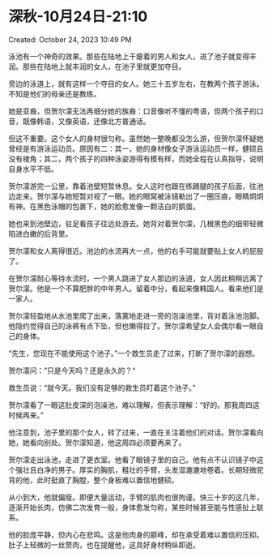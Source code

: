 # 深秋-10月24日-21:10

Created: October 24, 2023 10:49 PM

泳池有一个神奇的效果。那些在陆地上干瘪着的男人和女人，进了池子就变得丰润。那些在陆地上就丰润的女人，在池子里就更加夺目。

旁边的泳道上，就有这样一个夺目的女人。她三十五岁左右，在教两个孩子游泳。不知是他们的母亲还是教练。

她是亚裔，但贺尔濛无法再细分她的族裔：口音像听不懂的粤语，但两个孩子的口音，既像韩语，又像英语，还像北方普通话。

但这不重要。这个女人的身材很匀称。虽然她一整晚都没怎么游，但贺尔濛怀疑她曾经是有游泳运动员。原因有二：其一，她的身材像女子游泳运动员一样，健硕且没有棱角；其二，两个孩子的四种泳姿游得有模有样，而她全程在认真指导，说明自身水平不低。

贺尔濛游完一公里，靠着池壁短暂休息。女人这时也跟在练踢腿的孩子后面，往池边走来。贺尔濛与她短暂对视了一眼。她的眼窝被泳镜勒出了一圈压痕，眼睛炯炯有神。在黑色泳帽的包裹下，她的脸愈发像一颗洁白的鹅蛋。

她也来到池壁边，驻足看孩子往远处游去。她背对着贺尔濛，几根黑色的细带轻微陷进白嫩的后背里。

贺尔濛和女人离得很近。池边的水流再大一点，他的右手可能就要贴上女人的屁股了。

在贺尔濛耐心等待水流时，一个男人跳进了女人那边的泳道，女人因此稍稍远离了贺尔濛。他是一个不算肥胖的中年男人。留着中分，看起来像韩国人。看来他们是一家人。

贺尔濛轻盈地从水池里爬了出来，落寞地走进一旁的泡澡池里，背对着泳池泡脚。他隐约觉得自己的泳裤有点下坠，但也懒得拉了。贺尔濛希望女人会偶尔看一眼自己的身体。

“先生，您现在不能使用这个池子。”一个救生员走了过来，打断了贺尔濛的遐想。

贺尔濛问：”只是今天吗？还是永久的？“

救生员说：“就今天。我们没有足够的救生员盯着这个池子。”

贺尔濛看了一眼这肚皮深的泡澡池，难以理解，但表示理解：“好的。那我周四这时候再来。”

他注意到，池子里的那个女人，转了过来，一直在关注着他们的对话。贺尔濛看向她，她看向别处。贺尔濛知道，他这周四必须要再来了。

贺尔濛走出泳池，走进了更衣室。他看了眼镜子里的自己。他有点不认识镜子中这个强壮且白净的男子。厚实的胸肌，粗壮的手臂，头发湿漉漉地卷着。长期轻微驼背的他，此时挺直了胸膛，整个身板难以置信地健硕。

从小到大，他就偏瘦。即便大量运动，手臂的肌肉也很拘谨。快三十岁的这几年，逐渐开始长肉，仿佛二次发育一般，身体愈发匀称，某些时候甚至能与性感扯上联系。

他的脸庞平静，但内心在悲鸣。这是他肉身的巅峰，却在承受着难以置信的压抑。肚子上轻微的一丝赘肉，也在提醒他，这具好身材稍纵即逝。